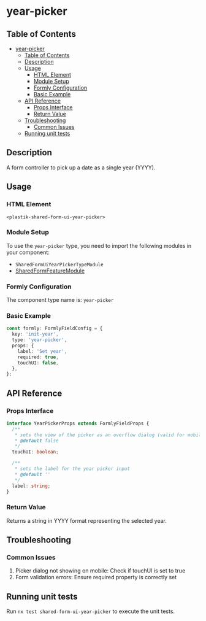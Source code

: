 # year-picker

## Table of Contents

- [year-picker](#year-picker)
  - [Table of Contents](#table-of-contents)
  - [Description](#description)
  - [Usage](#usage)
    - [HTML Element](#html-element)
    - [Module Setup](#module-setup)
    - [Formly Configuration](#formly-configuration)
    - [Basic Example](#basic-example)
  - [API Reference](#api-reference)
    - [Props Interface](#props-interface)
    - [Return Value](#return-value)
  - [Troubleshooting](#troubleshooting)
    - [Common Issues](#common-issues)
  - [Running unit tests](#running-unit-tests)

## Description

A form controller to pick up a date as a single year (YYYY).

## Usage

### HTML Element

`<plastik-shared-form-ui-year-picker>`

### Module Setup

To use the `year-picker` type, you need to import the following modules in your component:

- `SharedFormUiYearPickerTypeModule`
- [SharedFormFeatureModule](../../feature/README.md)

### Formly Configuration

The component type name is: `year-picker`

### Basic Example

```typescript
const formly: FormlyFieldConfig = {
  key: 'init-year',
  type: 'year-picker',
  props: {
    label: 'Set year',
    required: true,
    touchUI: false,
  },
};
```

## API Reference

### Props Interface

```typescript
interface YearPickerProps extends FormlyFieldProps {
  /**
   * sets the view of the picker as an overflow dialog (valid for mobile screen)
   * @default false
   */
  touchUI: boolean;

  /**
   * sets the label for the year picker input
   * @default ''
   */
  label: string;
}
```

### Return Value

Returns a string in YYYY format representing the selected year.

## Troubleshooting

### Common Issues

1. Picker dialog not showing on mobile: Check if touchUI is set to true
2. Form validation errors: Ensure required property is correctly set

## Running unit tests

Run `nx test shared-form-ui-year-picker` to execute the unit tests.
